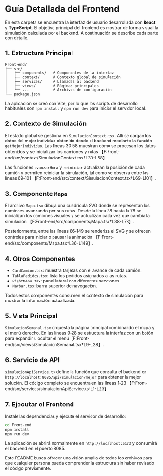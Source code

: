 # Guía Detallada del Frontend

En esta carpeta se encuentra la interfaz de usuario desarrollada con **React** y
**TypeScript**. El objetivo principal del frontend es mostrar de forma visual la
simulación calculada por el backend. A continuación se describe cada parte con
detalle.

## 1. Estructura Principal

```
Front-end/
├── src/
│   ├── components/   # Componentes de la interfaz
│   ├── context/      # Contexto global de simulación
│   ├── services/     # Llamadas al backend
│   ├── views/        # Páginas principales
│   └── ...           # Archivos de configuración
└── package.json
```

La aplicación se creó con Vite, por lo que los scripts de desarrollo habituales
son `npm install` y `npm run dev` para iniciar el servidor local.

## 2. Contexto de Simulación

El estado global se gestiona en `SimulacionContext.tsx`. Allí se cargan los datos
del mejor individuo obtenido desde el backend mediante la función
`getMejorIndividuo`. Las líneas 30‑58 muestran cómo se procesan los datos
obtenidos y se inicializan los camiones y rutas
【F:Front-end/src/context/SimulacionContext.tsx†L30-L58】.

Las funciones `avanzarHora` y `reiniciar` actualizan la posición de cada camión y
permiten reiniciar la simulación, tal como se observa entre las líneas 69‑101
【F:Front-end/src/context/SimulacionContext.tsx†L69-L101】.

## 3. Componente `Mapa`

El archivo `Mapa.tsx` dibuja una cuadrícula SVG donde se representan los camiones
avanzando por sus rutas. Desde la línea 38 hasta la 78 se inicializan los
camiones visuales y se actualizan cada vez que cambia la simulación
【F:Front-end/src/components/Mapa.tsx†L38-L78】.

Posteriormente, entre las líneas 86‑149 se renderiza el SVG y se ofrecen
controles para iniciar o pausar la animación
【F:Front-end/src/components/Mapa.tsx†L86-L149】.

## 4. Otros Componentes

- `CardCamion.tsx`: muestra tarjetas con el avance de cada camión.
- `TablaPedidos.tsx`: lista los pedidos asignados a las rutas.
- `RightMenu.tsx`: panel lateral con diferentes secciones.
- `Navbar.tsx`: barra superior de navegación.

Todos estos componentes consumen el contexto de simulación para mostrar la
información actualizada.

## 5. Vista Principal

`SimulacionSemanal.tsx` orquesta la página principal combinando el mapa y el
menú derecho. En las líneas 9‑28 se estructura la interfaz con un botón para
expandir u ocultar el menú【F:Front-end/src/views/SimulacionSemanal.tsx†L9-L28】.

## 6. Servicio de API

`simulacionApiService.ts` define la función que consulta el backend en
`http://localhost:8085/api/simulacion/mejor` para obtener la mejor solución. El
código completo se encuentra en las líneas 1‑23
【F:Front-end/src/services/simulacionApiService.ts†L1-L23】.

## 7. Ejecutar el Frontend

Instale las dependencias y ejecute el servidor de desarrollo:

```bash
cd Front-end
npm install
npm run dev
```

La aplicación se abrirá normalmente en `http://localhost:5173` y consumirá el
backend en el puerto 8085.

Este README busca ofrecer una visión amplia de todos los archivos para que
cualquier persona pueda comprender la estructura sin haber revisado el código
previamente.
